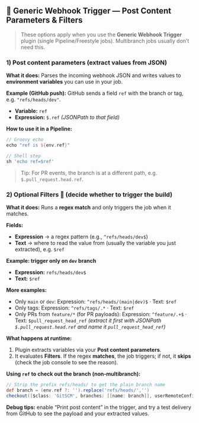 ## 🧩 Generic Webhook Trigger — Post Content Parameters & Filters

> These options apply when you use the **Generic Webhook Trigger** plugin (single Pipeline/Freestyle jobs). Multibranch jobs usually don’t need this.

### 1) Post content parameters (extract values from JSON)

**What it does:** Parses the incoming webhook JSON and writes values to **environment variables** you can use in your job.

**Example (GitHub push):** GitHub sends a field `ref` with the branch or tag, e.g. `"refs/heads/dev"`.

* **Variable:** `ref`
* **Expression:** `$.ref`  *(JSONPath to that field)*

**How to use it in a Pipeline:**

```groovy
// Groovy echo
echo "ref is ${env.ref}"

// Shell step
sh 'echo ref=$ref'
```

> Tip: For PR events, the branch is at a different path, e.g. `$.pull_request.head.ref`.

### 2) Optional Filters 🎯 (decide whether to trigger the build)

**What it does:** Runs a **regex match** and only triggers the job when it matches.

**Fields:**

* **Expression** → a regex pattern (e.g., `^refs/heads/dev$`)
* **Text** → where to read the value from (usually the variable you just extracted), e.g. `$ref`

**Example: trigger only on `dev` branch**

* **Expression:** `refs/heads/dev$`
* **Text:** `$ref`

**More examples:**

* Only `main` or `dev`:
  Expression: `^refs/heads/(main|dev)$`  ·  Text: `$ref`
* Only tags:
  Expression: `^refs/tags/.*`  ·  Text: `$ref`
* Only PRs from `feature/*` (for PR payloads):
  Expression: `^feature/.+$`  ·  Text: `$pull_request_head_ref` *(extract it first with JSONPath `$.pull_request.head.ref` and name it `pull_request_head_ref`)*

**What happens at runtime:**

1. Plugin extracts variables via your **Post content parameters**.
2. It evaluates **Filters**. If the regex **matches**, the job triggers; if not, it **skips** (check the job console to see the reason).

**Using `ref` to check out the branch (non‑multibranch):**

```groovy
// Strip the prefix refs/heads/ to get the plain branch name
def branch = (env.ref ?: '').replace('refs/heads/','')
checkout([$class: 'GitSCM', branches: [[name: branch]], userRemoteConfigs: [[url: 'https://github.com/owner/repo.git']]])
```

**Debug tips:** enable “Print post content” in the trigger, and try a test delivery from GitHub to see the payload and your extracted values.
